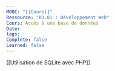 ```yaml
---
MOOC: "[[Cours]]"
Ressource: "R3.01 : Développement Web"
Cours: Accès à une base de données
Date: 
tags: 
Complete: false
Learned: false
---
```

[[Utilisation de SQLite avec PHP]]